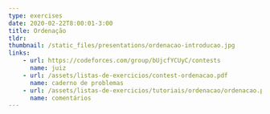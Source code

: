 ```yaml
---
type: exercises
date: 2020-02-22T8:00:01-3:00
title: Ordenação
tldr: 
thumbnail: /static_files/presentations/ordenacao-introducao.jpg
links: 
    - url: https://codeforces.com/group/bUjcfYCUyC/contests
      name: juiz
    - url: /assets/listas-de-exercicios/contest-ordenacao.pdf
      name: caderno de problemas
    - url: /assets/listas-de-exercicios/tutoriais/ordenacao/ordenacao.pdf
      name: comentários
---
```

